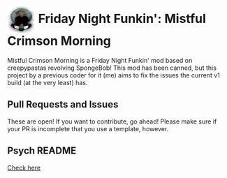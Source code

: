 # <img src="art/icon64.png" align="center"> Friday Night Funkin': Mistful Crimson Morning</img>

Mistful Crimson Morning is a Friday Night Funkin' mod based on creepypastas revolving SpongeBob! This mod has been canned, but this project by a previous coder for it (me) aims to fix the issues the current v1 build (at the very least) has.

## Pull Requests and Issues
These are open! If you want to contribute, go ahead! Please make sure if your PR is incomplete that you use a template, however.

## Psych README
[Check here](OGREADME.md)